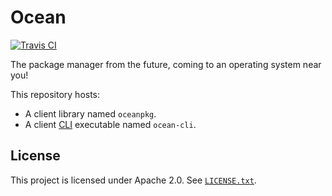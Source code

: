 # Ocean

[![Travis CI](https://travis-ci.org/oceanpkg/ocean.svg?branch=master)](https://travis-ci.org/oceanpkg/ocean)

The package manager from the future, coming to an operating system near you!

This repository hosts:
- A client library named `oceanpkg`.
- A client [CLI] executable named `ocean-cli`.

## License

This project is licensed under Apache 2.0. See [`LICENSE.txt`].

[CLI]: https://en.wikipedia.org/wiki/Command-line_interface
[`LICENSE.txt`]: https://github.com/oceanpkg/ocean/blob/master/LICENSE.txt
